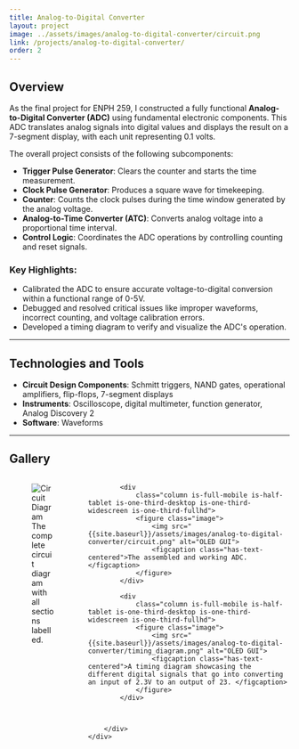 ```yaml
---
title: Analog-to-Digital Converter
layout: project
image: ../assets/images/analog-to-digital-converter/circuit.png
link: /projects/analog-to-digital-converter/
order: 2
---
```


## Overview

As the final project for ENPH 259, I constructed a fully functional **Analog-to-Digital Converter (ADC)** using fundamental electronic components. This ADC translates analog signals into digital values and displays the result on a 7-segment display, with each unit representing 0.1 volts.

The overall project consists of the following subcomponents:
- **Trigger Pulse Generator**: Clears the counter and starts the time measurement.
- **Clock Pulse Generator**: Produces a square wave for timekeeping.
- **Counter**: Counts the clock pulses during the time window generated by the analog voltage.
- **Analog-to-Time Converter (ATC)**: Converts analog voltage into a proportional time interval.
- **Control Logic**: Coordinates the ADC operations by controlling counting and reset signals.

### Key Highlights:
- Calibrated the ADC to ensure accurate voltage-to-digital conversion within a functional range of 0-5V.
- Debugged and resolved critical issues like improper waveforms, incorrect counting, and voltage calibration errors.
- Developed a timing diagram to verify and visualize the ADC's operation.

---

## Technologies and Tools

- **Circuit Design Components**: Schmitt triggers, NAND gates, operational amplifiers, flip-flops, 7-segment displays
- **Instruments**: Oscilloscope, digital multimeter, function generator, Analog Discovery 2
- **Software**: Waveforms

---

## Gallery

<section class="section">
    <div class="container">
        <div class="columns is-multiline is-custom-gapless">
            <div
                class="column is-full-mobile is-half-tablet is-one-third-desktop is-one-third-widescreen is-one-third-fullhd">
                <figure class="image">
                    <img src="{{site.baseurl}}/assets/images/analog-to-digital-converter/diagram.png"
                        alt="Circuit Diagram">
                    <figcaption class="has-text-centered">The complete circuit diagram with all sections labelled.</figcaption>
                </figure>
            </div>

            <div 
                class="column is-full-mobile is-half-tablet is-one-third-desktop is-one-third-widescreen is-one-third-fullhd">
                <figure class="image">
                    <img src="{{site.baseurl}}/assets/images/analog-to-digital-converter/circuit.png" alt="OLED GUI">
                    <figcaption class="has-text-centered">The assembled and working ADC.</figcaption>
                </figure>
            </div>

            <div 
                class="column is-full-mobile is-half-tablet is-one-third-desktop is-one-third-widescreen is-one-third-fullhd">
                <figure class="image">
                    <img src="{{site.baseurl}}/assets/images/analog-to-digital-converter/timing_diagram.png" alt="OLED GUI">
                    <figcaption class="has-text-centered">A timing diagram showcasing the different digital signals that go into converting an input of 2.3V to an output of 23. </figcaption>
                </figure>
            </div>
  
        
       
        </div>
    </div>
</section>